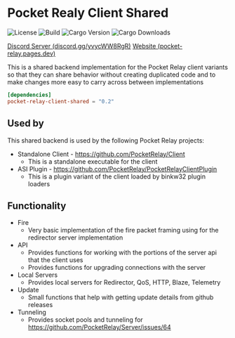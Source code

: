 # Pocket Realy Client Shared

![License](https://img.shields.io/github/license/PocketRelay/PocketRelayClientShared?style=for-the-badge)
![Build](https://img.shields.io/github/actions/workflow/status/PocketRelay/PocketRelayClientShared/build.yml?style=for-the-badge)
![Cargo Version](https://img.shields.io/crates/v/pocket-relay-client-shared?style=for-the-badge)
![Cargo Downloads](https://img.shields.io/crates/d/pocket-relay-client-shared?style=for-the-badge)

[Discord Server (discord.gg/yvycWW8RgR)](https://discord.gg/yvycWW8RgR)
[Website (pocket-relay.pages.dev)](https://pocket-relay.pages.dev/)

This is a shared backend implementation for the Pocket Relay client variants so that they can share behavior without creating duplicated code and to make changes more easy to carry across between implementations

```toml
[dependencies]
pocket-relay-client-shared = "0.2"
```

## Used by

This shared backend is used by the following Pocket Relay projects:
- Standalone Client - https://github.com/PocketRelay/Client
  - This is a standalone executable for the client
- ASI Plugin - https://github.com/PocketRelay/PocketRelayClientPlugin
  - This is a plugin variant of the client loaded by binkw32 plugin loaders

## Functionality

- Fire
  - Very basic implementation of the fire packet framing using for the redirector server implementation
- API
  - Provides functions for working with the portions of the server api that the client uses 
  - Provides functions for upgrading connections with the server
- Local Servers
  - Provides local servers for Redirector, QoS, HTTP, Blaze, Telemetry 
- Update
  - Small functions that help with getting update details from github releases
- Tunneling
  - Provides socket pools and tunneling for https://github.com/PocketRelay/Server/issues/64